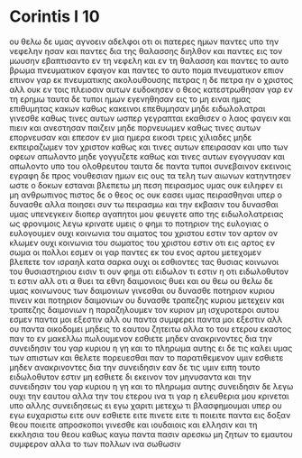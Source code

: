 # Corintis I 10
ου θελω δε υμας αγνοειν αδελφοι οτι οι πατερες ημων παντες υπο την νεφελην ησαν και παντες δια της θαλασσης διηλθον
και παντες εις τον μωυσην εβαπτισαντο εν τη νεφελη και εν τη θαλασση
και παντες το αυτο βρωμα πνευματικον εφαγον
και παντες το αυτο πομα πνευματικον επιον επινον γαρ εκ πνευματικης ακολουθουσης πετρας η δε πετρα ην ο χριστος
αλλ ουκ εν τοις πλειοσιν αυτων ευδοκησεν ο θεος κατεστρωθησαν γαρ εν τη ερημω
ταυτα δε τυποι ημων εγενηθησαν εις το μη ειναι ημας επιθυμητας κακων καθως κακεινοι επεθυμησαν
μηδε ειδωλολατραι γινεσθε καθως τινες αυτων ωσπερ γεγραπται εκαθισεν ο λαος φαγειν και πιειν και ανεστησαν παιζειν
μηδε πορνευωμεν καθως τινες αυτων επορνευσαν και επεσον εν μια ημερα εικοσι τρεις χιλιαδες
μηδε εκπειραζωμεν τον χριστον καθως και τινες αυτων επειρασαν και υπο των οφεων απωλοντο
μηδε γογγυζετε καθως και τινες αυτων εγογγυσαν και απωλοντο υπο του ολοθρευτου
ταυτα δε παντα τυποι συνεβαινον εκεινοις εγραφη δε προς νουθεσιαν ημων εις ους τα τελη των αιωνων κατηντησεν
ωστε ο δοκων εσταναι βλεπετω μη πεση
πειρασμος υμας ουκ ειληφεν ει μη ανθρωπινος πιστος δε ο θεος ος ουκ εασει υμας πειρασθηναι υπερ ο δυνασθε αλλα ποιησει συν τω πειρασμω και την εκβασιν του δυνασθαι υμας υπενεγκειν
διοπερ αγαπητοι μου φευγετε απο της ειδωλολατρειας
ως φρονιμοις λεγω κρινατε υμεις ο φημι
το ποτηριον της ευλογιας ο ευλογουμεν ουχι κοινωνια του αιματος του χριστου εστιν τον αρτον ον κλωμεν ουχι κοινωνια του σωματος του χριστου εστιν
οτι εις αρτος εν σωμα οι πολλοι εσμεν οι γαρ παντες εκ του ενος αρτου μετεχομεν
βλεπετε τον ισραηλ κατα σαρκα ουχι οι εσθιοντες τας θυσιας κοινωνοι του θυσιαστηριου εισιν
τι ουν φημι οτι ειδωλον τι εστιν η οτι ειδωλοθυτον τι εστιν
αλλ οτι α θυει τα εθνη δαιμονιοις θυει και ου θεω ου θελω δε υμας κοινωνους των δαιμονιων γινεσθαι
ου δυνασθε ποτηριον κυριου πινειν και ποτηριον δαιμονιων ου δυνασθε τραπεζης κυριου μετεχειν και τραπεζης δαιμονιων
η παραζηλουμεν τον κυριον μη ισχυροτεροι αυτου εσμεν
παντα μοι εξεστιν αλλ ου παντα συμφερει παντα μοι εξεστιν αλλ ου παντα οικοδομει
μηδεις το εαυτου ζητειτω αλλα το του ετερου εκαστος
παν το εν μακελλω πωλουμενον εσθιετε μηδεν ανακρινοντες δια την συνειδησιν
του γαρ κυριου η γη και το πληρωμα αυτης
ει δε τις καλει υμας των απιστων και θελετε πορευεσθαι παν το παρατιθεμενον υμιν εσθιετε μηδεν ανακρινοντες δια την συνειδησιν
εαν δε τις υμιν ειπη τουτο ειδωλοθυτον εστιν μη εσθιετε δι εκεινον τον μηνυσαντα και την συνειδησιν του γαρ κυριου η γη και το πληρωμα αυτης 
συνειδησιν δε λεγω ουχι την εαυτου αλλα την του ετερου ινα τι γαρ η ελευθερια μου κρινεται υπο αλλης συνειδησεως
ει εγω χαριτι μετεχω τι βλασφημουμαι υπερ ου εγω ευχαριστω
ειτε ουν εσθιετε ειτε πινετε ειτε τι ποιειτε παντα εις δοξαν θεου ποιειτε 
απροσκοποι γινεσθε και ιουδαιοις και ελλησιν και τη εκκλησια του θεου 
καθως καγω παντα πασιν αρεσκω μη ζητων το εμαυτου συμφερον αλλα το των πολλων ινα σωθωσιν
